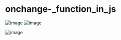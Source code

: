 # onchange-_function_in_js
![image](https://user-images.githubusercontent.com/114800813/217854280-8fd3c1af-14a3-4d67-b43c-4dbfcda4d77f.png)
![image](https://user-images.githubusercontent.com/114800813/217854360-04fcf878-e439-44ce-9c67-534080f956f7.png)

![image](https://user-images.githubusercontent.com/114800813/217854401-5b46c4d5-b303-47f4-92c0-deb90e0e6da0.png)
